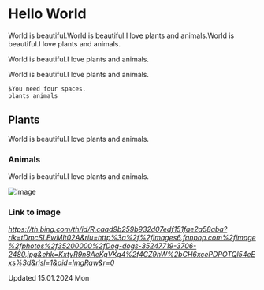 # Hello World

World is beautiful.World is beautiful.I love plants and animals.World is beautiful.I love plants and animals.

World is beautiful.I love plants and animals.

World is beautiful.I love plants and animals.

    $You need four spaces.
    plants animals

## Plants

World is beautiful.I love plants and animals.

### Animals

World is beautiful.I love plants and animals.

![image](https://github.com/Ruwan0127/rumarkdown/assets/144318600/d8618771-e865-440b-a117-c728628674da)

### Link to image
*https://th.bing.com/th/id/R.caad9b259b932d07edf151fae2a58aba?rik=tDmcSLEwMIt02A&riu=http%3a%2f%2fimages6.fanpop.com%2fimage%2fphotos%2f35200000%2fDog-dogs-35247719-3706-2480.jpg&ehk=KxtyR9n8AeKgVKg4%2f4CZ9hW%2bCH6xcePDPOTQl54eExs%3d&risl=1&pid=ImgRaw&r=0*







Updated 15.01.2024 Mon
